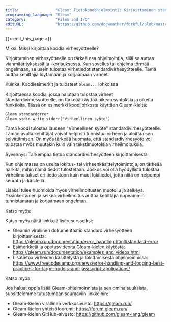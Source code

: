 ```yaml
---
title:                "Gleam: Tietokoneohjelmointi: Kirjoittaminen standardivirheeseen"
programming_language: "Gleam"
category:             "Files and I/O"
editURL:              "https://github.com/dogweather/forkful/blob/master/content/fi/gleam/writing-to-standard-error.md"
---
```


{{< edit_this_page >}}

Miksi: Miksi kirjoittaa koodia virhesyötteelle?

Kirjoittaminen virhesyötteelle on tärkeä osa ohjelmointia, sillä se auttaa vianmäärityksessä ja -korjauksessa. Kun sovellus tai ohjelma törmää ongelmaan, se usein tulostaa virhetiedot standardivirhesyötteelle. Tämä auttaa kehittäjiä löytämään ja korjaamaan virheet.

Kuinka: Koodiesimerkit ja tulosteet ```Gleam...``` lohkoissa

Kirjoittaessa koodia, jossa halutaan tulostaa virheet standardivirhesyötteelle, on tärkeää käyttää oikeaa syntaksia ja oikeita funktioita. Tässä on esimerkki koodilohkosta käyttäen Gleam-kieltä:

```
Gleam standarderror
Gleam.stdio.write_stderr("Virheellinen syöte")
```

Tämä koodi tulostaa lauseen "Virheellinen syöte" standardivirhesyötteelle. Tämän avulla kehittäjät voivat helposti tunnistaa virheen ja aloittaa sen selvittämisen. On myös tärkeää huomata, että standardivirhesyöte voi tulostaa myös muutakin kuin vain tekstimuotoisia virheilmoituksia.

Syvennys: Tarkempaa tietoa standardivirhesyötteen kirjoittamisesta

Kun ohjelmassa on useita lokitus- tai virheenkäsittelytoimintoja, on tärkeää harkita, mihin nämä tiedot tulostetaan. Joskus voi olla hyödyllistä tulostaa virheilmoitukset eri tiedostoon kuin muut lokitiedot, jotta niitä on helpompi seurata ja käsitellä.

Lisäksi tulee huomioida myös virheilmoitusten muotoilu ja selkeys. Yksinkertainen ja selkeä virheilmoitus auttaa kehittäjiä nopeammin tunnistamaan ja korjaamaan ongelman.

Katso myös:

Katso myös näitä linkkejä lisäresursseiksi:

- Gleamin virallinen dokumentaatio standardivirhesyötteen kirjoittamisesta: https://gleam.run/documentation/error_handling.html#standard-error
- Esimerkkejä ja opetusvideoita Gleam-kielen käytöstä: https://gleam.run/documentation/examples_and_videos.html
- Lisätietoa virheiden käsittelystä ja lokittamisesta ohjelmoinnissa: https://www.freecodecamp.org/news/error-handling-and-logging-best-practices-for-large-nodejs-and-javascript-applications/ 

Katso myös

Jos haluat oppia lisää Gleam-ohjelmoinnista ja sen ominaisuuksista, suosittelemme tutustumaan seuraaviin linkkeihin:

- Gleam-kielen virallinen verkkosivusto: https://gleam.run/
- Gleam-kielen yhteisöfoorumi: https://forum.gleam.run/
- Gleam-kielen GitHub-sivusto: https://github.com/gleam-lang/gleam